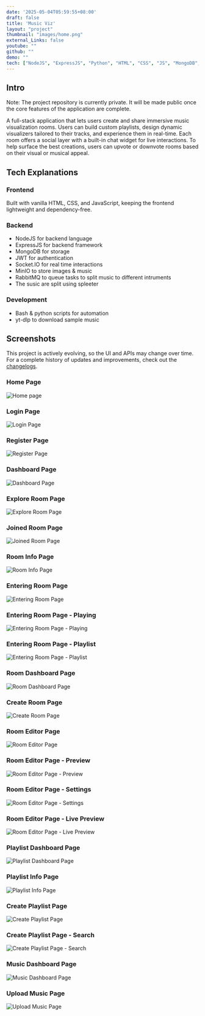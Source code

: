 ```yaml
---
date: '2025-05-04T05:59:55+08:00'
draft: false
title: 'Music Viz'
layout: "project"
thumbnail: "images/home.png"
external_Links: false
youtube: ""
github: ""
demo: ""
tech: ["NodeJS", "ExpressJS", "Python", "HTML", "CSS", "JS", "MongoDB", "RabbitMQ", "minIO","SocketIO", "JWT", "Spleeter"]
---
```


## Intro
Note: The project repository is currently private. It will be made public once the core features of the application are complete.

A full-stack application that lets users create and share immersive music visualization rooms. Users can build custom playlists, design dynamic visualizers tailored to their tracks, and experience them in real-time. Each room offers a social layer with a built-in chat widget for live interactions. To help surface the best creations, users can upvote or downvote rooms based on their visual or musical appeal.

## Tech Explanations
### Frontend
Built with vanilla HTML, CSS, and JavaScript, keeping the frontend lightweight and dependency-free.

### Backend
- NodeJS for backend language
- ExpressJS for backend framework
- MongoDB for storage
- JWT for authentication
- Socket.IO for real time interactions
- MinIO to store images & music
- RabbitMQ to queue tasks to split music to different intruments
- The susic are split using spleeter

### Development
- Bash & python scripts for automation
- yt-dlp to download sample music

## Screenshots 

This project is actively evolving, so the UI and APIs may change over time. For a complete history of updates and improvements, check out the [changelogs](../../changelogs/music-viz/).

### Home Page
<img src="images/home.png" alt="Home page">

### Login Page
<img src="images/login.png" alt="Login Page">

### Register Page
<img src="images/register.png" alt="Register Page">

### Dashboard Page
<img src="images/dashboardBlur.png" alt="Dashboard Page">

### Explore Room Page
<img src="images/exploreBlur.png" alt="Explore Room Page">

### Joined Room Page
<img src="images/joinedRoomBlur.png" alt="Joined Room Page">

### Room Info Page
<img src="images/roomInfoBlur.png" alt="Room Info Page">

### Entering Room Page
<img src="images/enterRoom.png" alt="Entering Room Page">

### Entering Room Page - Playing
<img src="images/enterRoomPlayingBlur.png" alt="Entering Room Page - Playing">

### Entering Room Page - Playlist
<img src="images/enterRoomPlaylistBlur.png" alt="Entering Room Page - Playlist">

### Room Dashboard Page
<img src="images/roomDashboardBlur.png" alt="Room Dashboard Page">

### Create Room Page
<img src="images/createRoom.png" alt="Create Room Page">

### Room Editor Page
<img src="images/roomEditor.png" alt="Room Editor Page">

### Room Editor Page - Preview
<img src="images/roomEditorPreview.png" alt="Room Editor Page - Preview">

### Room Editor Page - Settings
<img src="images/roomEditorSettings.png" alt="Room Editor Page - Settings">

### Room Editor Page - Live Preview
<img src="images/roomEditorLivePreview.png" alt="Room Editor Page - Live Preview">

### Playlist Dashboard Page
<img src="images/playlistDashboardBlur.png" alt="Playlist Dashboard Page">

### Playlist Info Page
<img src="images/playlistInfoBlur.png" alt="Playlist Info Page">

### Create Playlist Page
<img src="images/createPlaylist.png" alt="Create Playlist Page">

### Create Playlist Page - Search
<img src="images/createPlaylistSearchMusicBlur.png" alt="Create Playlist Page - Search">

### Music Dashboard Page
<img src="images/musicDashboardBlur.png" alt="Music Dashboard Page">

### Upload Music Page
<img src="images/uploadMusicBlur.png" alt="Upload Music Page">